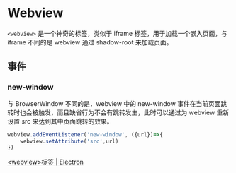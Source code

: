 # Webview

`<webview>` 是一个神奇的标签，类似于 iframe 标签，用于加载一个嵌入页面，与 iframe 不同的是 webview 通过 shadow-root 来加载页面。

## 事件

### new-window

与 BrowserWindow 不同的是，webview 中的 new-window 事件在当前页面跳转时也会被触发，而且缺省行为不会有跳转发生，此时可以通过为 webview 重新设置 src 来达到其中页面跳转的效果。

```js
webview.addEventListener('new-window', ({url})=>{
    webview.setAttribute('src',url)
})
```



[\<webview\>标签 | Electron](https://electronjs.org/docs/api/webview-tag)